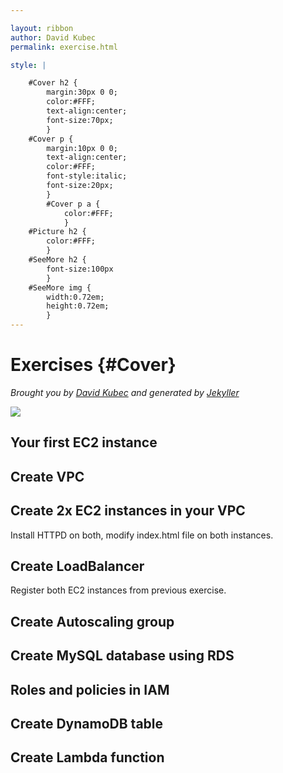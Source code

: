 ```yaml
---

layout: ribbon
author: David Kubec
permalink: exercise.html

style: |

    #Cover h2 {
        margin:30px 0 0;
        color:#FFF;
        text-align:center;
        font-size:70px;
        }
    #Cover p {
        margin:10px 0 0;
        text-align:center;
        color:#FFF;
        font-style:italic;
        font-size:20px;
        }
        #Cover p a {
            color:#FFF;
            }
    #Picture h2 {
        color:#FFF;
        }
    #SeeMore h2 {
        font-size:100px
        }
    #SeeMore img {
        width:0.72em;
        height:0.72em;
        }
---
```


# Exercises {#Cover}

*Brought you by [David Kubec](https://www.vsechnovcloudu.cz) and generated by [Jekyller](https://github.com/shower/jekyller)*

![](img/corpident/cover.jpg)
<!-- photo by unsplash -->

## Your first EC2 instance

## Create VPC

## Create 2x EC2 instances in your VPC

Install HTTPD on both, modify index.html file on both instances.

## Create LoadBalancer

Register both EC2 instances from previous exercise.

## Create Autoscaling group

## Create MySQL database using RDS

## Roles and policies in IAM

## Create DynamoDB table

## Create Lambda function
